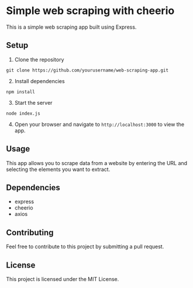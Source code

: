 # Simple web scraping with cheerio

This is a simple web scraping app built using Express.

## Setup

1.  Clone the repository

```
git clone https://github.com/yourusername/web-scraping-app.git

```

2.  Install dependencies

```
npm install

```

3.  Start the server

```
node index.js

```

4.  Open your browser and navigate to `http://localhost:3000` to view the app.

## Usage

This app allows you to scrape data from a website by entering the URL and selecting the elements you want to extract.

## Dependencies

- express
- cheerio
- axios

## Contributing

Feel free to contribute to this project by submitting a pull request.

## License

This project is licensed under the MIT License.

